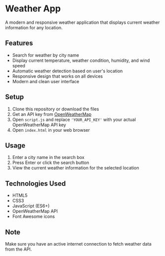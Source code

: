 # Weather App

A modern and responsive weather application that displays current weather information for any location.

## Features

- Search for weather by city name
- Display current temperature, weather condition, humidity, and wind speed
- Automatic weather detection based on user's location
- Responsive design that works on all devices
- Modern and clean user interface

## Setup

1. Clone this repository or download the files
2. Get an API key from [OpenWeatherMap](https://openweathermap.org/api)
3. Open `script.js` and replace `'YOUR_API_KEY'` with your actual OpenWeatherMap API key
4. Open `index.html` in your web browser

## Usage

1. Enter a city name in the search box
2. Press Enter or click the search button
3. View the current weather information for the selected location

## Technologies Used

- HTML5
- CSS3
- JavaScript (ES6+)
- OpenWeatherMap API
- Font Awesome icons

## Note

Make sure you have an active internet connection to fetch weather data from the API. 